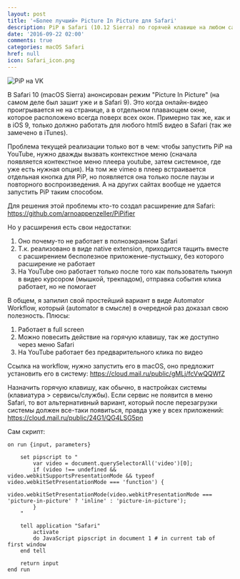 ```yaml
---
layout: post
title: '«Более лучший» Picture In Picture для Safari'
description: PiP в Safari (10.12 Sierra) по горячей клавише на любом сайте
date: '2016-09-22 02:00'
comments: true
categories: macOS Safari
href: null
icon: Safari_icon.png
---
```

![PiP на VK](https://monosnap.com/file/FqNabhb3zO9OMPCd6uQM34lrftB85C.png)

В Safari 10 (macOS Sierra) анонсирован режим "Picture In Picture" (на самом деле был зашит уже и в Safari 9). Это когда онлайн-видео проигрывается не на странице, а в отдельном плавающем окне, которое расположено всегда поверх всех окон. Примерно так же, как и в iOS 9, только должно работать для любого html5 видео в Safari (так же замечено в iTunes).

Проблема текущей реализации только вот в чем: чтобы запустить PiP на YouTube, нужно дважды вызвать контекстное меню (сначала появляется контекстное меню плеера youtube, затем системное, где уже есть нужная опция). На том же vimeo в плеер встраивается отдельная кнопка для PiP, но появляется она только после паузы и повторного воспроизведения. А на других сайтах вообще не удается запустить PiP таким способом.

Для решения этой проблемы кто-то создал расширение для Safari: <https://github.com/arnoappenzeller/PiPifier>

Но у расширения есть свои недостатки:

1. Оно почему-то не работает в полноэкранном Safari
2. Т.к. реализовано в виде native extension, приходится тащить вместе с расширением бесполезное приложение-пустышку, без которого расширение не работает
3. На YouTube оно работает только после того как пользователь тыкнул в видео курсором (мышкой, трекпадом), отправка события клика работает, но не помогает

В общем, я запилил свой простейший вариант в виде Automator Workflow, который (automator в смысле) в очередной раз доказал свою полезность. Плюсы:

1. Работает в full screen
2. Можно повесить действие на горячую клавишу, так же доступно через меню Safari
3. На YouTube работает без предварительного клика по видео

Ссылка на workflow, нужно запустить его в macOS, оно предложит установить его в систему: <https://cloud.mail.ru/public/gMLj/fcVwQQWfZ>

Назначить горячую клавишу, как обычно, в настройках системы (клавиатура > сервисы/службы). Если сервис не появится в меню Safari, то вот альтернативный вариант, который после перезагрузки системы должен все-таки появиться, правда уже у всех приложений: <https://cloud.mail.ru/public/24G1/QG4LSG5pn>

Сам скрипт:

```
on run {input, parameters}

	set pipscript to "
		var video = document.querySelectorAll('video')[0];
		if (video !== undefined && video.webkitSupportsPresentationMode && typeof video.webkitSetPresentationMode === 'function') {
			video.webkitSetPresentationMode(video.webkitPresentationMode === 'picture-in-picture' ? 'inline' : 'picture-in-picture');
		}
	"

	tell application "Safari"
		activate
		do JavaScript pipscript in document 1 # in current tab of first window
	end tell

	return input
end run
```
